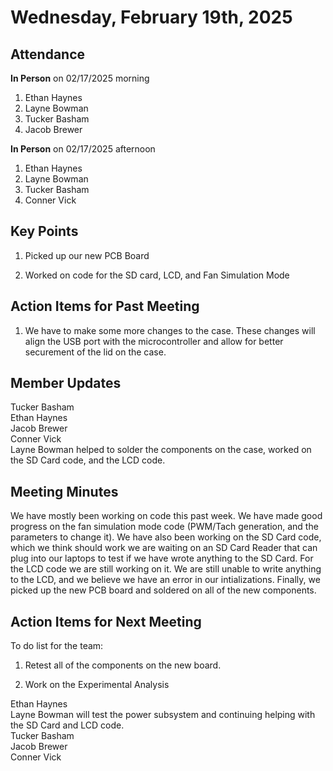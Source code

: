 # Wednesday, February 19th, 2025

## Attendance
**In Person** on 02/17/2025 morning
1. Ethan Haynes
2. Layne Bowman
3. Tucker Basham
4. Jacob Brewer

**In Person** on 02/17/2025 afternoon
1. Ethan Haynes
2. Layne Bowman
3. Tucker Basham
4. Conner Vick

## Key Points
1. Picked up our new PCB Board

2. Worked on code for the SD card, LCD, and Fan Simulation Mode


## Action Items for Past Meeting
1. We have to make some more changes to the case. These changes will align the USB port with the microcontroller and allow for better securement of the lid on the case.

## Member Updates

Tucker Basham  
Ethan Haynes  
Jacob Brewer  
Conner Vick  
Layne Bowman helped to solder the components on the case, worked on the SD Card code, and the LCD code.   

## Meeting Minutes
We have mostly been working on code this past week. We have made good progress on the fan simulation mode code (PWM/Tach generation, and the parameters to change it). We have also been working on the SD Card code, which we think should work we are waiting on an SD Card Reader that can plug into our laptops to test if we have wrote anything to the SD Card. For the LCD code we are still working on it. We are still unable to write anything to the LCD, and we believe we have an error in our intializations. Finally, we picked up the new PCB board and soldered on all of the new components.

## Action Items for Next Meeting
To do list for the team:  
1. Retest all of the components on the new board.

2. Work on the Experimental Analysis

Ethan Haynes  
Layne Bowman will test the power subsystem and continuing helping with the SD Card and LCD code.  
Tucker Basham  
Jacob Brewer  
Conner Vick  

